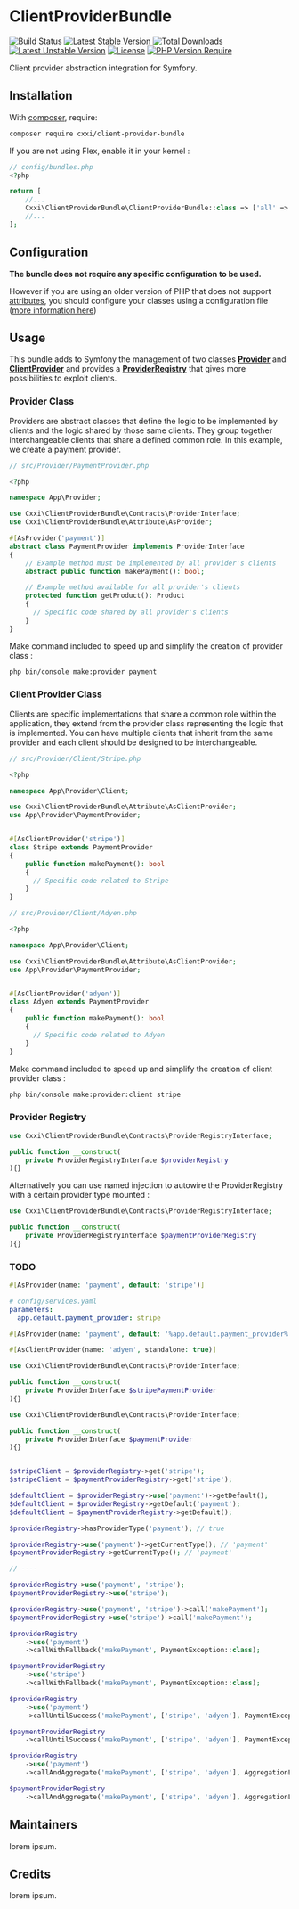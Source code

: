 ClientProviderBundle
===============

![Build Status](https://github.com/cxxi/ClientProviderBundle/actions/workflows/ci.yaml/badge.svg)
[![Latest Stable Version](http://poser.pugx.org/cxxi/ClientProviderBundle/v)](https://packagist.org/packages/cxxi/ClientProviderBundle) [![Total Downloads](http://poser.pugx.org/cxxi/ClientProviderBundle/downloads)](https://packagist.org/packages/cxxi/ClientProviderBundle) [![Latest Unstable Version](http://poser.pugx.org/cxxi/ClientProviderBundle/v/unstable)](https://packagist.org/packages/cxxi/ClientProviderBundle) [![License](http://poser.pugx.org/cxxi/ClientProviderBundle/license)](https://packagist.org/packages/cxxi/ClientProviderBundle) [![PHP Version Require](http://poser.pugx.org/cxxi/ClientProviderBundle/require/php)](https://packagist.org/packages/cxxi/ClientProviderBundle)

Client provider abstraction integration for Symfony.

Installation
------------

With [composer](https://getcomposer.org), require:

```bash
composer require cxxi/client-provider-bundle
```

If you are not using Flex, enable it in your kernel :

```php
// config/bundles.php
<?php

return [
    //...
    Cxxi\ClientProviderBundle\ClientProviderBundle::class => ['all' => true],
    //...
];
```
Configuration
-------------

**The bundle does not require any specific configuration to be used.**  

However if you are using an older version of PHP that does not support [attributes](https://www.php.net/manual/en/language.attributes.overview.php), 
you should configure your classes using a configuration file ([more information here](https://www.todo.com))

Usage
-----

This bundle adds to Symfony the management of two classes [**Provider**](https://github.com/cxxi/ClientProviderBundle?tab=readme-ov-file#provider-class) and [**ClientProvider**](https://github.com/cxxi/ClientProviderBundle?tab=readme-ov-file#client-provider-class) and provides a [**ProviderRegistry**](https://github.com/cxxi/ClientProviderBundle?tab=readme-ov-file#provider-registry) that gives more possibilities to exploit clients.

### Provider Class

Providers are abstract classes that define the logic to be implemented by clients and the logic shared by those same clients.
They group together interchangeable clients that share a defined common role. In this example, we create a payment provider.

```php
// src/Provider/PaymentProvider.php

<?php 

namespace App\Provider;

use Cxxi\ClientProviderBundle\Contracts\ProviderInterface;
use Cxxi\ClientProviderBundle\Attribute\AsProvider;

#[AsProvider('payment')]
abstract class PaymentProvider implements ProviderInterface
{
	// Example method must be implemented by all provider's clients
	abstract public function makePayment(): bool;

	// Example method available for all provider's clients
	protected function getProduct(): Product
	{
	  // Specific code shared by all provider's clients
	}
}
```

Make command included to speed up and simplify the creation of provider class :

```bash
php bin/console make:provider payment
```

### Client Provider Class

Clients are specific implementations that share a common role within the application, they extend from the provider class representing the logic that is implemented. 
You can have multiple clients that inherit from the same provider and each client should be designed to be interchangeable.

```php
// src/Provider/Client/Stripe.php

<?php

namespace App\Provider\Client;

use Cxxi\ClientProviderBundle\Attribute\AsClientProvider;
use App\Provider\PaymentProvider;


#[AsClientProvider('stripe')]
class Stripe extends PaymentProvider
{
	public function makePayment(): bool
	{
	  // Specific code related to Stripe
	}
}
```

```php
// src/Provider/Client/Adyen.php

<?php

namespace App\Provider\Client;

use Cxxi\ClientProviderBundle\Attribute\AsClientProvider;
use App\Provider\PaymentProvider;


#[AsClientProvider('adyen')]
class Adyen extends PaymentProvider
{
	public function makePayment(): bool
	{
	  // Specific code related to Adyen
	}
}
```

Make command included to speed up and simplify the creation of client provider class :

```bash
php bin/console make:provider:client stripe
```

### Provider Registry

```php
use Cxxi\ClientProviderBundle\Contracts\ProviderRegistryInterface;

public function __construct(
    private ProviderRegistryInterface $providerRegistry
){}
```

Alternatively you can use named injection to autowire the ProviderRegistry with a certain provider type mounted :


```php
use Cxxi\ClientProviderBundle\Contracts\ProviderRegistryInterface;

public function __construct(
    private ProviderRegistryInterface $paymentProviderRegistry
){}
```

### TODO

```php
#[AsProvider(name: 'payment', default: 'stripe')]
```

```yaml
# config/services.yaml
parameters:
  app.default.payment_provider: stripe
```

```php
#[AsProvider(name: 'payment', default: '%app.default.payment_provider%')]
```

```php
#[AsClientProvider(name: 'adyen', standalone: true)]
```

```php
use Cxxi\ClientProviderBundle\Contracts\ProviderInterface;

public function __construct(
    private ProviderInterface $stripePaymentProvider
){}
```

```php
use Cxxi\ClientProviderBundle\Contracts\ProviderInterface;

public function __construct(
	private ProviderInterface $paymentProvider
){}
```


```php

$stripeClient = $providerRegistry->get('stripe');
$stripeClient = $paymentProviderRegistry->get('stripe');

$defaultClient = $providerRegistry->use('payment')->getDefault();
$defaultClient = $providerRegistry->getDefault('payment');
$defaultClient = $paymentProviderRegistry->getDefault();

$providerRegistry->hasProviderType('payment'); // true

$providerRegistry->use('payment')->getCurrentType(); // 'payment'
$paymentProviderRegistry->getCurrentType(); // 'payment'

// ----

$providerRegistry->use('payment', 'stripe');
$paymentProviderRegistry->use('stripe');

$providerRegistry->use('payment', 'stripe')->call('makePayment');
$paymentProviderRegistry->use('stripe')->call('makePayment');

$providerRegistry
	->use('payment')
	->callWithFallback('makePayment', PaymentException::class);

$paymentProviderRegistry
	->use('stripe')
	->callWithFallback('makePayment', PaymentException::class);

$providerRegistry
	->use('payment')
	->callUntilSuccess('makePayment', ['stripe', 'adyen'], PaymentException::class);

$paymentProviderRegistry
	->callUntilSuccess('makePayment', ['stripe', 'adyen'], PaymentException::class);

$providerRegistry
	->use('payment')
	->callAndAggregate('makePayment', ['stripe', 'adyen'], AggregationLogicEnum::CONCAT);

$paymentProviderRegistry
	->callAndAggregate('makePayment', ['stripe', 'adyen'], AggregationLogicEnum::CONCAT);

```

Maintainers
-----------

lorem ipsum.

Credits
-------

lorem ipsum.
